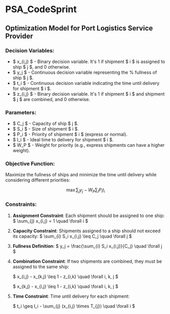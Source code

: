 # PSA_CodeSprint

## Optimization Model for Port Logistics Service Provider

### Decision Variables:

- $ x\_{i,j} $ - Binary decision variable. It's 1 if shipment $ i $ is assigned to ship $ j $, and 0 otherwise.
- $ y_j $ - Continuous decision variable representing the % fullness of ship $ j $.
- $ t_i $ - Continuous decision variable indicating the time until delivery for shipment $ i $.
- $ z\_{i,j} $ - Binary decision variable. It's 1 if shipment $ i $ and shipment $ j $ are combined, and 0 otherwise.

### Parameters:

- $ C_j $ - Capacity of ship $ j $.
- $ S_i $ - Size of shipment $ i $.
- $ P_i $ - Priority of shipment $ i $ (express or normal).
- $ I_i $ - Ideal time to delivery for shipment $ i $.
- $ W_P $ - Weight for priority (e.g., express shipments can have a higher weight).

### Objective Function:

Maximize the fullness of ships and minimize the time until delivery while considering different priorities:

$$
\max \sum_{j} y_j - W_P \sum_i P_i t_i
$$

### Constraints:

1. **Assignment Constraint**: Each shipment should be assigned to one ship:
   $
   \sum_{j} x_{i,j} = 1 \quad \forall i
   $

2. **Capacity Constraint**: Shipments assigned to a ship should not exceed its capacity:
   $
   \sum_{i} S_i x_{i,j} \leq C_j \quad \forall j
   $

3. **Fullness Definition**:
   $
   y_j = \frac{\sum_{i} S_i x_{i,j}}{C_j} \quad \forall j
   $

4. **Combination Constraint**: If two shipments are combined, they must be assigned to the same ship:

   $
   x_{i,j} - x_{k,j} \leq 1 - z_{i,k} \quad \forall i, k, j
   $

   $
   x_{k,j} - x_{i,j} \leq 1 - z_{i,k} \quad \forall i, k, j
   $

5. **Time Constraint**: Time until delivery for each shipment:

   $
   t_i \geq I_i - \sum_{j} (x_{i,j} \times T_{j}) \quad \forall i
   $
